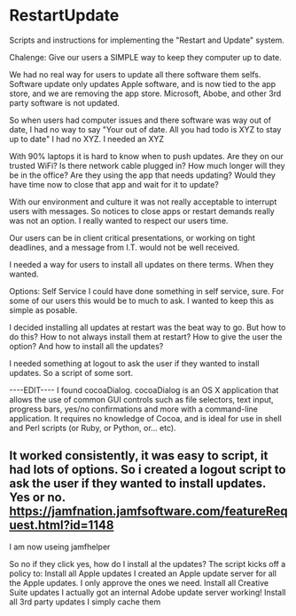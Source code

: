 # RestartUpdate
Scripts and instructions for implementing the "Restart and Update" system.


Chalenge:
Give our users a SIMPLE way to keep they computer up to date.

We had no real way for users to update all there software them selfs.
Software update only updates Apple software, and is now tied to the app store, and we are removing the app store.
Microsoft, Abobe, and other 3rd party software is not updated.

So when users had computer issues and there software was way out of date, I had no way to say "Your out of date. All you had todo is XYZ to stay up to date"
I had no XYZ.
I needed an XYZ

With 90% laptops it is hard to know when to push updates.
Are they on our trusted WiFi? Is there network cable plugged in?
How much longer will they be in the office?
Are they using the app that needs updating?
Would they have time now to close that app and wait for it to update?

With our environment and culture it was not really acceptable to interrupt users with messages. 
So notices to close apps or restart demands really was not an option.
I really wanted to respect our users time.

Our users can be in client critical presentations, or working on tight deadlines, and a message from I.T. would not be well received.

I needed a way for users to install all updates on there terms.
When they wanted.

Options:
Self Service
I could have done something in self service, sure.
For some of our users this would be to much to ask.
I wanted to keep this as simple as posable.

I decided installing all updates at restart was the beat way to go.
But how to do this?
How to not always install them at restart?
How to give the user the option?
And how to install all the updates?

I needed something at logout to ask the user if they wanted to install updates.
So a script of some sort.

----EDIT----
I found cocoaDialog.
cocoaDialog is an OS X application that allows the use of common GUI controls such as file selectors, text input, progress bars, yes/no confirmations and more with a command-line application. It requires no knowledge of Cocoa, and is ideal for use in shell and Perl scripts (or Ruby, or Python, or... etc). 

It worked consistently, it was easy to script, it had lots of options.
So i created a logout script to ask the user if they wanted to install updates.
Yes or no.
https://jamfnation.jamfsoftware.com/featureRequest.html?id=1148
-------------
I am now useing jamfhelper

So no if they click yes, how do I install al the updates?
The script kicks off a policy to:
Install all Apple updates
I created an Apple update server for all the Apple updates. I only approve the ones we need.
Install all Creative Suite updates
I actually got an internal Adobe update server working!
Install all 3rd party updates
I simply cache them








